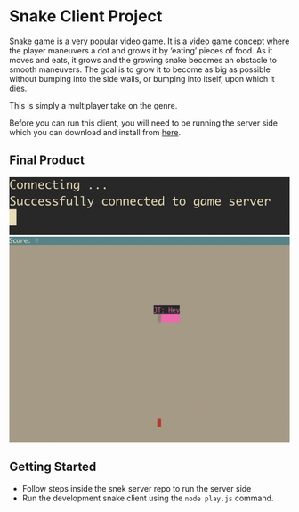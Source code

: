 # Snake Client Project

Snake game is a very popular video game. It is a video game concept where the player maneuvers a dot and grows it by ‘eating’ pieces of food. As it moves and eats, it grows and the growing snake becomes an obstacle to smooth maneuvers. The goal is to grow it to become as big as possible without bumping into the side walls, or bumping into itself, upon which it dies.

This is simply a multiplayer take on the genre.

Before you can run this client, you will need to be running the server side which you can download and install from [here](https://github.com/lighthouse-labs/snek-multiplayer). 

## Final Product

!["Example of succsessful game connection."](/screenshots/startGameExample.png)
!["Example game in play."](/screenshots/gameExample.png)


## Getting Started

- Follow steps inside the snek server repo to run the server side
- Run the development snake client using the `node play.js` command.
